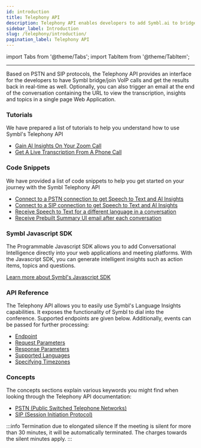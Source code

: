 ```yaml
---
id: introduction
title: Telephony API
description: Telephony API enables developers to add Symbl.ai to bridges and join VoIP calls to get real-time intelligence. Check out the Telephony API tutorials to help you get started.
sidebar_label: Introduction
slug: /telephony/introduction/
pagination_label: Telephony API
---
```


<head>
    <title>Telephony API Tutorial- Introduction</title>
</head>

import Tabs from '@theme/Tabs';
import TabItem from '@theme/TabItem';

---

Based on PSTN and SIP protocols, the Telephony API provides an interface for the developers to have Symbl bridge/join VoIP calls and get the results back in real-time as well. Optionally, you can also trigger an email at the end of the conversation containing the URL to view the transcription, insights and topics in a single page Web Application.

### Tutorials

We have prepared a list of tutorials to help you understand how to use Symbl's Telephony API

- [Gain AI Insights On Your Zoom Call](/docs/telephony/tutorials/connect-to-zoom)
- [Get A Live Transcription From A Phone Call](/docs/telephony/tutorials/connect-to-phone-call)

### Code Snippets

We have provided a list of code snippets to help you get started on your journey with the Symbl Telephony API

- [Connect to a PSTN connection to get Speech to Text and AI Insights](/docs/telephony/code-snippets/connect-to-pstn)
- [Connect to a SIP connection to get Speech to Text and AI Insights](/docs/telephony/code-snippets/connect-to-sip)
- [Receive Speech to Text for a different language in a conversation](/docs/telephony/code-snippets/receive-speech-to-text-for-a-different-language)
- [Receive Prebuilt Summary UI email after each conversation](/docs/telephony/code-snippets/receive-prebuilt-ui-email-after-conversation)

### Symbl Javascript SDK

The Programmable Javascript SDK allows you to add Conversational Intelligence directly into your web applications and meeting platforms. With the Javascript SDK, you can generate intelligent insights such as action items, topics and questions.

[Learn more about Symbl's Javascript SDK](/docs/javascript-sdk/overview/introduction)

### API Reference

The Telephony API allows you to easily use Symbl's Language Insights capabilities. It exposes the functionality of Symbl to dial into the conference. Supported endpoints are given below. Additionally, events can be passed for further processing:

- [Endpoint](/docs/telephony-api/api-reference#endpoint)
- [Request Parameters](/docs/telephony-api/api-reference#request-parameters)
- [Response Parameters](/docs/telephony-api/api-reference#response-parameters)
- [Supported Languages](/docs/telephony-api/api-reference#supported-languages)
- [Specifying Timezones](/docs/telephony-api/api-reference#specifying-timezones)

### Concepts

The concepts sections explain various keywords you might find when looking through the Telephony API documentation:

- [PSTN (Public Switched Telephone Networks)](/docs/concepts/pstn-and-sip#pstn-public-switched-telephone-networks)
- [SIP (Session Initiation Protocol)](/docs/concepts/pstn-and-sip#sip-session-initiation-protocol)

:::info Termination due to elongated silence
If the meeting is silent for more than 30 minutes, it will be automatically terminated. The charges towards the silent minutes apply.
:::
